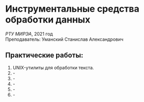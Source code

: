 # Инструментальные средства обработки данных

*РТУ МИРЭА*, 2021 год  
Преподаватель: Уманский Станислав Александрович

## Практические работы:

1. UNIX-утилиты для обработки текста.
2. \-
3. \-
4. \-
5. \-
6. \-